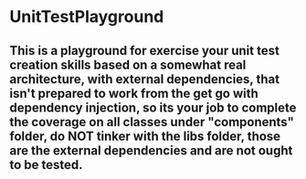 # UnitTestPlayground

## This is a playground for exercise your unit test creation skills based on a somewhat real architecture, with external dependencies, that isn't prepared to work from the get go with dependency injection, so its your job to complete the coverage on all classes under "components" folder, do NOT tinker with the libs folder, those are the external dependencies and are not ought to be tested.